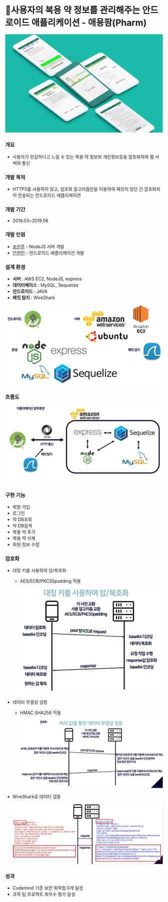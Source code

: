 # 🔎사용자의 복용 약 정보를 관리해주는 안드로이드 애플리케이션 - 애용팜(Pharm)

![main](./res/KakaoTalk_20200926_184350667.jpg)

### 개요

* 사용자가 민감하다고 느낄 수 있는 복용 약 정보와 개인정보등을 암호화하여 웹 서버와 통신

### 개발 목적

* HTTPS를 사용하지 않고, 암호화 알고리즘만을 이용하여 패킷이 양단 간 암호화되어 전송되는 안드로이드 애플리케이션

### 개발 기간
* 2019.03~2019.06

### 개발 인원
* [송은주](https://github.com/OctopusSwellfish) - NodeJS 서버 개발
* [안현진](https://github.com/HyeonJinGitHub) - 안드로이드 애플리케이션 개발

### 설계 환경
* **서버** : AWS EC2, NodeJS, express
* **데이터베이스** : MySQL, Sequelize
* **안드로이드** : JAVA
* **패킷 탐지** : WireShark

![enviorment](res/enviorment.png)

### 흐름도

![enviroment_2](./res/enviorment2.png)

### 구현 기능

* 회원 가입
* 로그인
* 약 DB조회
* 약 DB검색
* 복용 약 추가
* 복용 약 삭제
* 회원 정보 수정

### 암호화

* 대칭 키를 사용하여 암/복호화

  * AES/ECB/PKCS5padding 적용

    ![encrpyt](./res/howtoencrypt.png)

* 데이터 무결성 검증

  * HMAC SHA256 적용

    ![integrity](./res/howtocheckIntegrity.png)
    
* WireShark로 데이터 검증

    ![Wireshark](./res/encryptResult.png)

### 성과

* Codemind 기준 보안 취약점 0개 달성
* 과목 팀 프로젝트 최우수 평가 달성
